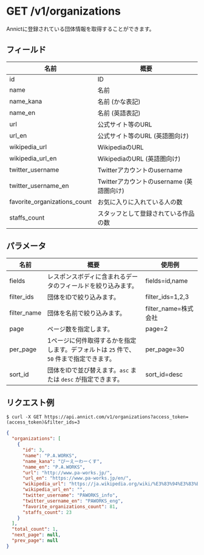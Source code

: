 # GET /v1/organizations

Annictに登録されている団体情報を取得することができます。


## フィールド

| 名前 | 概要 |
| --- | --- |
| id | ID |
| name | 名前 |
| name_kana | 名前 (かな表記) |
| name_en | 名前 (英語表記) |
| url | 公式サイト等のURL |
| url_en | 公式サイト等のURL (英語圏向け) |
| wikipedia_url | WikipediaのURL |
| wikipedia_url_en | WikipediaのURL (英語圏向け) |
| twitter_username | Twitterアカウントのusername |
| twitter_username_en | Twitterアカウントのusername (英語圏向け) |
| favorite_organizations_count | お気に入りに入れている人の数 |
| staffs_count | スタッフとして登録されている作品の数 |


## パラメータ

| 名前 | 概要 | 使用例 |
| --- | --- | --- |
| fields | レスポンスボディに含まれるデータのフィールドを絞り込みます。 | fields=id,name |
| filter_ids | 団体をIDで絞り込みます。 | filter_ids=1,2,3 |
| filter_name | 団体を名前で絞り込みます。 | filter_name=株式会社 |
| page | ページ数を指定します。 | page=2 |
| per_page | 1ページに何件取得するかを指定します。デフォルトは `25` 件で、`50` 件まで指定できます。 | per_page=30 |
| sort_id | 団体をIDで並び替えます。`asc` または `desc` が指定できます。 | sort_id=desc |


## リクエスト例

```
$ curl -X GET https://api.annict.com/v1/organizations?access_token=(access_token)&filter_ids=3
```

```json
{
  "organizations": [
    {
      "id": 3,
      "name": "P.A.WORKS",
      "name_kana": "ぴーえーわーくす",
      "name_en": "P.A.WORKS",
      "url": "http://www.pa-works.jp/",
      "url_en": "https://www.pa-works.jp/en/",
      "wikipedia_url": "https://ja.wikipedia.org/wiki/%E3%83%94%E3%83%BC%E3%82%A8%E3%83%BC%E3%83%AF%E3%83%BC%E3%82%AF%E3%82%B9",
      "wikipedia_url_en": "",
      "twitter_username": "PAWORKS_info",
      "twitter_username_en": "PAWORKS_eng",
      "favorite_organizations_count": 81,
      "staffs_count": 23
    }
  ],
  "total_count": 1,
  "next_page": null,
  "prev_page": null
}
```
